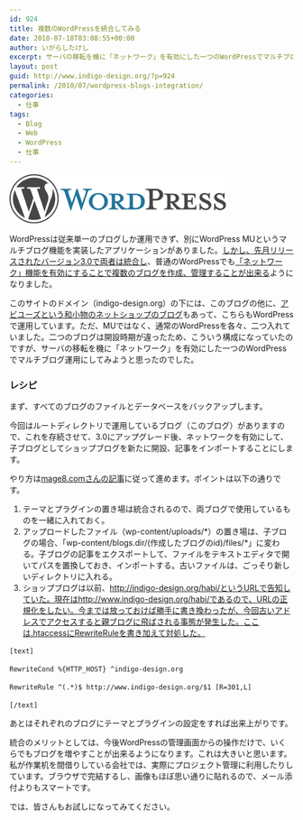 ```yaml
---
id: 924
title: 複数のWordPressを統合してみる
date: 2010-07-18T03:08:55+00:00
author: いがらしたけし
excerpt: サーバの移転を機に「ネットワーク」を有効にした一つのWordPressでマルチブログ運用にしてみようと思ったのでした。
layout: post
guid: http://www.indigo-design.org/?p=924
permalink: /2010/07/wordpress-blogs-integration/
categories:
  - 仕事
tags:
  - Blog
  - Web
  - WordPress
  - 仕事
---
```

<img src="/wp-content/uploads/2010/07/wordpress-logo-hoz-rgb.gif" alt="wordpress logo" width="384" height="87" class="alignnone size-full wp-image-935" />

WordPressは従来単一のブログしか運用できず、別にWordPress MUというマルチブログ機能を実装したアプリケーションがありました。[しかし、先月リリースされたバージョン3.0で両者は統合し](http://ja.wordpress.org/2010/06/18/thelonious/)、普通のWordPressでも[「ネットワーク」機能を有効にすることで複数のブログを作成、管理することが出来る](http://mage8.com/multiple-blogs-on-wordpress.html)ようになりました。

このサイトのドメイン（indigo-design.org）の下には、このブログの他に、[アビユーズという和小物のネットショップのブログ](http://www.indigo-design.org/habi/)もあって、こちらもWordPressで運用しています。ただ、MUではなく、通常のWordPressを各々、二つ入れていました。二つのブログは開設時期が違ったため、こういう構成になっていたのですが、サーバの移転を機に「ネットワーク」を有効にした一つのWordPressでマルチブログ運用にしてみようと思ったのでした。

### レシピ

まず、すべてのブログのファイルとデータベースをバックアップします。

今回はルートディレクトリで運用しているブログ（このブログ）がありますので、これを存続させて、3.0にアップグレード後、ネットワークを有効にして、子ブログとしてショップブログを新たに開設、記事をインポートすることにします。

やり方は[mage8.comさんの記事](http://mage8.com/multiple-blogs-on-wordpress.html)に従って進めます。ポイントは以下の通りです。

  1. テーマとプラグインの置き場は統合されるので、両ブログで使用しているものを一緒に入れておく。
  2. アップロードしたファイル（wp-content/uploads/\*）の置き場は、子ブログの場合、「wp-content/blogs.dir/(作成したブログのid)/files/\*」に変わる。子ブログの記事をエクスポートして、ファイルをテキストエディタで開いてパスを置換しておき、インポートする。古いファイルは、ごっそり新しいディレクトリに入れる。
  3. ショップブログは以前、http://indigo-design.org/habi/というURLで告知していた。現在はhttp://www.indigo-design.org/habi/であるので、URLの正規化をしたい。今までは放っておけば勝手に書き換わったが、今回古いアドレスでアクセスすると親ブログに飛ばされる事態が発生した。ここは.htaccessにRewriteRuleを書き加えて対処した。
  
    [text]
  
    RewriteCond %{HTTP_HOST} ^indigo-design.org
  
    RewriteRule ^(.*)$ http://www.indigo-design.org/$1 [R=301,L]
  
    [/text] 

あとはそれぞれのブログにテーマとプラグインの設定をすれば出来上がりです。

統合のメリットとしては、今後WordPressの管理画面からの操作だけで、いくらでもブログを増やすことが出来るようになります。これは大きいと思います。私が作業机を間借りしている会社では、実際にプロジェクト管理に利用したりしています。ブラウザで完結するし、画像もほぼ思い通りに貼れるので、メール添付よりもスマートです。

では、皆さんもお試しになってみてください。
